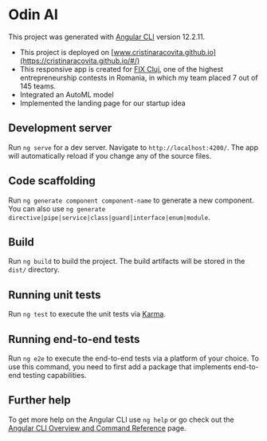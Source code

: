 # Odin AI

This project was generated with [Angular CLI](https://github.com/angular/angular-cli) version 12.2.11.
- This project is deployed on [www.cristinaracovita.github.io](https://cristinaracovita.github.io/#/)
- This responsive app is created for [FIX Cluj](https://fixcluj.eu/), one of the highest entrepreneurship contests in Romania, in which my team placed 7 out of 145 teams.
- Integrated an AutoML model
- Implemented the landing page for our startup idea

## Development server

Run `ng serve` for a dev server. Navigate to `http://localhost:4200/`. The app will automatically reload if you change any of the source files.

## Code scaffolding

Run `ng generate component component-name` to generate a new component. You can also use `ng generate directive|pipe|service|class|guard|interface|enum|module`.

## Build

Run `ng build` to build the project. The build artifacts will be stored in the `dist/` directory.

## Running unit tests

Run `ng test` to execute the unit tests via [Karma](https://karma-runner.github.io).

## Running end-to-end tests

Run `ng e2e` to execute the end-to-end tests via a platform of your choice. To use this command, you need to first add a package that implements end-to-end testing capabilities.

## Further help

To get more help on the Angular CLI use `ng help` or go check out the [Angular CLI Overview and Command Reference](https://angular.io/cli) page.
